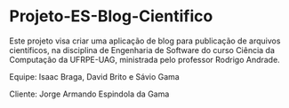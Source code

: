 # Projeto-ES-Blog-Cientifico

Este projeto visa criar uma aplicação de blog para publicação de arquivos científicos, na disciplina de Engenharia de Software do curso Ciência da Computação da UFRPE-UAG, ministrada pelo professor Rodrigo Andrade.

Equipe: Isaac Braga, David Brito e Sávio Gama

Cliente: Jorge Armando Espindola da Gama
